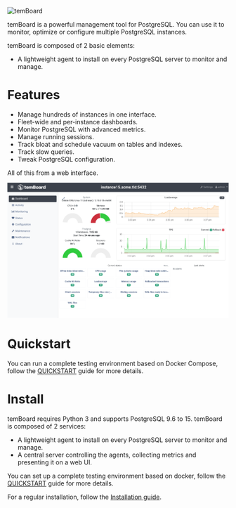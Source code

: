 
![temBoard](temboard.png)

temBoard is a powerful management tool for PostgreSQL. You can use it to monitor, optimize or configure multiple PostgreSQL instances.

temBoard is composed of 2 basic elements:

- A lightweight agent to install on every PostgreSQL server to monitor and
  manage.
# Features

- Manage hundreds of instances in one interface.
- Fleet-wide and per-instance dashboards.
- Monitor PostgreSQL with advanced metrics.
- Manage running sessions.
- Track bloat and schedule vacuum on tables and indexes.
- Track slow queries.
- Tweak PostgreSQL configuration.

All of this from a web interface.

![Dashboard](screenshots/instance-dashboard.png)


# Quickstart

You can run a complete testing environment based on Docker Compose,
follow the [QUICKSTART](quickstart.md) guide for more details.


# Install

temBoard requires Python 3 and supports PostgreSQL 9.6 to 15.
temBoard is composed of 2 services:

- A lightweight agent to install on every PostgreSQL server to monitor and manage.
- A central server controlling the agents, collecting metrics and presenting it on a web UI.


You can set up a complete testing environment based on docker,  follow the
[QUICKSTART](QUICKSTART.md) guide for more details.


For a regular installation, follow the [Installation guide](server_install.md).
